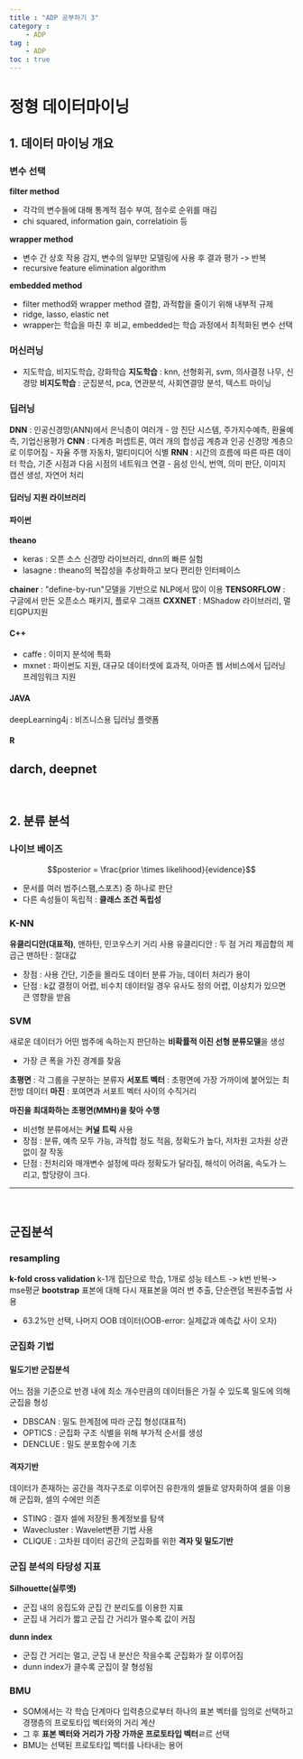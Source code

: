 ```yaml
---
title : "ADP 공부하기 3"
category :
    - ADP
tag :
    - ADP
toc : true
---
```


# 정형 데이터마이닝

## 1. 데이터 마이닝 개요

### 변수 선택

**filter method**
- 각각의 변수들에 대해 통계적 점수 부여, 점수로 순위를 매김
- chi squared, information gain, correlatioin 등

**wrapper method**
- 변수 간 상호 작용 감지, 변수의 일부만 모델링에 사용 후 결과 평가 -> 반복
- recursive feature elimination algorithm

**embedded method**
- filter method와 wrapper method 결합, 과적합을 줄이기 위해 내부적 규제
- ridge, lasso, elastic net
- wrapper는 학습을 마친 후 비교, embedded는 학습 과정에서 최적화된 변수 선택

### 머신러닝
- 지도학습, 비지도학습, 강화학습
**지도학습** : knn, 선형회귀, svm, 의사결정 나무, 신경망
**비지도학습** : 군집분석, pca, 연관분석, 사회연결망 분석, 텍스트 마이닝

### 딥러닝
**DNN** : 인공신경망(ANN)에서 은닉층이 여러개
    - 암 진단 시스템, 주가지수예측, 환율예측, 기업신용평가
**CNN** : 다계층 퍼셉트론, 여러 개의 합성곱 계층과 인공 신경망 계층으로 이루어짐
    - 자율 주행 자동차, 멀티미디어 식별
**RNN** : 시간의 흐름에 따른 따른 데이터 학습, 기준 시점과 다음 시점의 네트워크 연결
    - 음성 인식, 번역, 의미 판단, 이미지 캡션 생성, 자연어 처리

#### 딥러닝 지원 라이브러리
#### 파이썬
**theano**
- keras : 오픈 소스 신경망 라이브러리, dnn의 빠른 실험
- lasagne : theano의 복잡성을 추상화하고 보다 편리한 인터페이스

**chainer** : "define-by-run"모델을 기반으로 NLP에서 많이 이용
**TENSORFLOW** : 구글에서 만든 오픈소스 패키지, 플로우 그래프
**CXXNET** : MShadow 라이브러리, 멀티GPU지원
#### C++
- caffe : 이미지 분석에 특화
- mxnet : 파이썬도 지원, 대규모 데이터셋에 효과적, 아마존 웹 서비스에서 딥러닝 프레임워크 지원
#### JAVA
deepLearning4j : 비즈니스용 딥러닝 플랫폼
#### R
darch, deepnet
---

<br>

## 2. 분류 분석

### 나이브 베이즈
$$posterior = \frac{prior \times likelihood}{evidence}$$
- 문서를 여러 범주(스팸,스포츠) 중 하나로 판단
- 다른 속성들이 독립적 : **클래스 조건 독립성**

### K-NN
**유클리디안(대표적)**, 맨하탄, 민코우스키 거리 사용
유클리디안 : 두 점 거리 제곱합의 제곱근
맨하탄 : 절대값
- 장점 : 사용 간단, 기준을 몰라도 데이터 분류 가능, 데이터 처리가 용이
- 단점 : k값 결정이 어렵, 비수치 데이터일 경우 유사도 정의 어렵, 이상치가 있으면 큰 영향을 받음

### SVM
새로운 데이터가 어떤 범주에 속하는지 판단하는 **비확률적 이진 선형 분류모델**을 생성
- 가장 큰 폭을 가진 경계를 찾음

**초평면** : 각 그룹을 구분하는 분류자
**서포트 벡터** : 초평면에 가장 가까이에 붙어있는 최전방 데이터
**마진** : 포여면과 서포트 벡터 사이의 수직거리

**마진을 최대화하는 초평면(MMH)을 찾아 수행**
- 비선형 분류에서는 **커널 트릭** 사용
- 장점 : 분류, 예측 모두 가능, 과적합 정도 적음, 정확도가 높다, 저차원 고차원 상관없이 잘 작동
- 단점 : 전처리와 매개변수 설정에 따라 정확도가 달라짐, 해석이 어려움, 속도가 느리고, 할당량이 크다.

---

<br>

## 군집분석

### resampling
**k-fold cross validation**
k-1개 집단으로 학습, 1개로 성능 테스트 -> k번 반복-> mse평균
**bootstrap**
표본에 대해 다시 재표본을 여러 번 추출, 단순랜덤 복원추출법 사용
- 63.2%만 선택, 나머지 OOB 데이터(OOB-error: 실제값과 예측값 사이 오차)

### 군집화 기법
#### 밀도기반 군집분석
어느 점을 기준으로 반경 내에 최소 개수만큼의 데이터들은 가질 수 있도록 밀도에 의해 군집을 형성
- DBSCAN : 밀도 한계점에 따라 군집 형성(대표적)
- OPTICS : 군집화 구조 식별을 위해 부가적 순서를 생성
- DENCLUE : 밀도 분포함수에 기초

#### 격자기반
데이터가 존재하는 공간을 격자구조로 이루어진 유한개의 셀들로 양자화하여 셀을 이용해 군집화, 셀의 수에만 의존
- STING : 결자 셀에 저장된 통계정보를 탐색
- Wavecluster : Wavelet변환 기법 사용
- CLIQUE : 고차원 데이터 공간의 군집화를 위한 **격자 및 밀도기반**

### 군집 분석의 타당성 지표
**Silhouette(실루엣)**
- 군집 내의 응집도와 군집 간 분리도를 이용한 지표
- 군집 내 거리가 짧고 군집 간 거리가 멀수록 값이 커짐

**dunn index**
- 군집 간 거리는 멀고, 군집 내 분산은 작을수록 군집화가 잘 이루어짐
- dunn index가 클수록 군집이 잘 형성됨

### BMU
- SOM에서는 각 학습 단계마다 입력층으로부터 하나의 표본 벡터를 임의로 선택하고 경쟁층의 프로토타입 벡터와의 거리 계산
- 그 후 **표본 벡터와 거리가 가장 가까운 프로토타입 벡터**ㄹ르 선택
- BMU는 선택된 프로토타입 벡터를 나타내는 용어